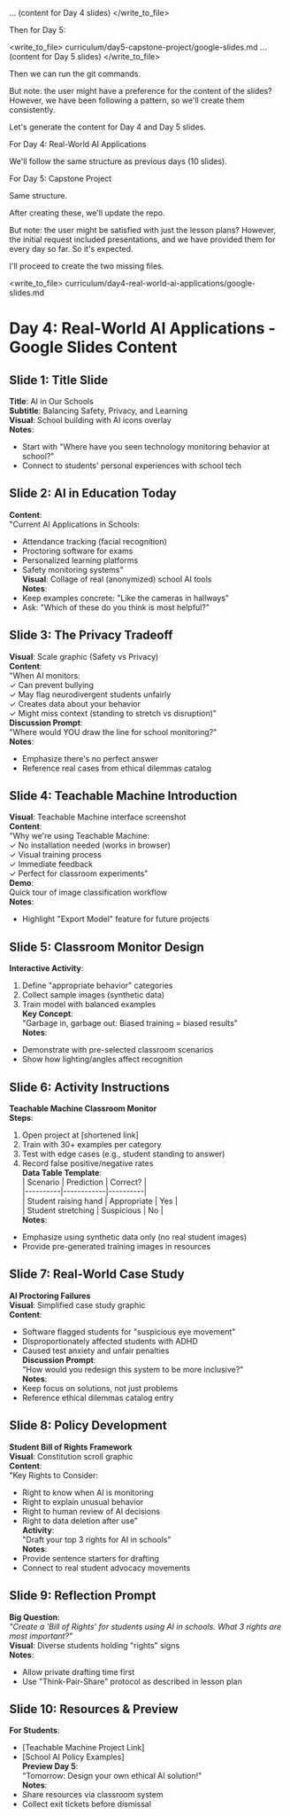 ... (content for Day 4 slides)
</write_to_file>

Then for Day 5:

<write_to_file>
<path>curriculum/day5-capstone-project/google-slides.md</path>
<content>
... (content for Day 5 slides)
</write_to_file>

Then we can run the git commands.

But note: the user might have a preference for the content of the slides? However, we have been following a pattern, so we'll create them consistently.

Let's generate the content for Day 4 and Day 5 slides.

For Day 4: Real-World AI Applications

We'll follow the same structure as previous days (10 slides).

For Day 5: Capstone Project

Same structure.

After creating these, we'll update the repo.

But note: the user might be satisfied with just the lesson plans? However, the initial request included presentations, and we have provided them for every day so far. So it's expected.

I'll proceed to create the two missing files.
</think>

<write_to_file>
<path>curriculum/day4-real-world-ai-applications/google-slides.md</path>
<content>
# Day 4: Real-World AI Applications - Google Slides Content

## Slide 1: Title Slide
**Title**: AI in Our Schools  
**Subtitle**: Balancing Safety, Privacy, and Learning  
**Visual**: School building with AI icons overlay  
**Notes**:  
- Start with "Where have you seen technology monitoring behavior at school?"  
- Connect to students' personal experiences with school tech

## Slide 2: AI in Education Today
**Content**:  
"Current AI Applications in Schools:  
- Attendance tracking (facial recognition)  
- Proctoring software for exams  
- Personalized learning platforms  
- Safety monitoring systems"  
**Visual**: Collage of real (anonymized) school AI tools  
**Notes**:  
- Keep examples concrete: "Like the cameras in hallways"  
- Ask: "Which of these do you think is most helpful?"

## Slide 3: The Privacy Tradeoff
**Visual**: Scale graphic (Safety vs Privacy)  
**Content**:  
"When AI monitors:  
✓ Can prevent bullying  
✓ May flag neurodivergent students unfairly  
✓ Creates data about your behavior  
✓ Might miss context (standing to stretch vs disruption)"  
**Discussion Prompt**:  
"Where would YOU draw the line for school monitoring?"  
**Notes**:  
- Emphasize there's no perfect answer  
- Reference real cases from ethical dilemmas catalog

## Slide 4: Teachable Machine Introduction
**Visual**: Teachable Machine interface screenshot  
**Content**:  
"Why we're using Teachable Machine:  
✓ No installation needed (works in browser)  
✓ Visual training process  
✓ Immediate feedback  
✓ Perfect for classroom experiments"  
**Demo**:  
Quick tour of image classification workflow  
**Notes**:  
- Highlight "Export Model" feature for future projects

## Slide 5: Classroom Monitor Design
**Interactive Activity**:  
1. Define "appropriate behavior" categories  
2. Collect sample images (synthetic data)  
3. Train model with balanced examples  
**Key Concept**:  
"Garbage in, garbage out: Biased training = biased results"  
**Notes**:  
- Demonstrate with pre-selected classroom scenarios  
- Show how lighting/angles affect recognition

## Slide 6: Activity Instructions
**Teachable Machine Classroom Monitor**  
**Steps**:  
1. Open project at [shortened link]  
2. Train with 30+ examples per category  
3. Test with edge cases (e.g., student standing to answer)  
4. Record false positive/negative rates  
**Data Table Template**:  
| Scenario | Prediction | Correct? |  
|----------|------------|----------|  
| Student raising hand | Appropriate | Yes |  
| Student stretching | Suspicious | No |  
**Notes**:  
- Emphasize using synthetic data only (no real student images)  
- Provide pre-generated training images in resources

## Slide 7: Real-World Case Study
**AI Proctoring Failures**  
**Visual**: Simplified case study graphic  
**Content**:  
- Software flagged students for "suspicious eye movement"  
- Disproportionately affected students with ADHD  
- Caused test anxiety and unfair penalties  
**Discussion Prompt**:  
"How would you redesign this system to be more inclusive?"  
**Notes**:  
- Keep focus on solutions, not just problems  
- Reference ethical dilemmas catalog entry

## Slide 8: Policy Development
**Student Bill of Rights Framework**  
**Visual**: Constitution scroll graphic  
**Content**:  
"Key Rights to Consider:  
- Right to know when AI is monitoring  
- Right to explain unusual behavior  
- Right to human review of AI decisions  
- Right to data deletion after use"  
**Activity**:  
"Draft your top 3 rights for AI in schools"  
**Notes**:  
- Provide sentence starters for drafting  
- Connect to real student advocacy movements

## Slide 9: Reflection Prompt
**Big Question**:  
*"Create a 'Bill of Rights' for students using AI in schools. What 3 rights are most important?"*  
**Visual**: Diverse students holding "rights" signs  
**Notes**:  
- Allow private drafting time first  
- Use "Think-Pair-Share" protocol as described in lesson plan

## Slide 10: Resources & Preview
**For Students**:  
- [Teachable Machine Project Link]  
- [School AI Policy Examples]  
**Preview Day 5**:  
"Tomorrow: Design your own ethical AI solution!"  
**Notes**:  
- Share resources via classroom system  
- Collect exit tickets before dismissal
